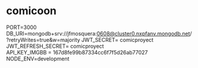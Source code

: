 # comicoon
PORT=3000
DB_URI=mongodb+srv://jfmosquera:0608@cluster0.nxpfanv.mongodb.net/?retryWrites=true&w=majority
JWT_SECRET= comicproyect
JWT_REFRESH_SECRET= comicproyect    
API_KEY_IMGBB = 167d8fe99b87334cc6f7f5d26ab77027
NODE_ENV=development
